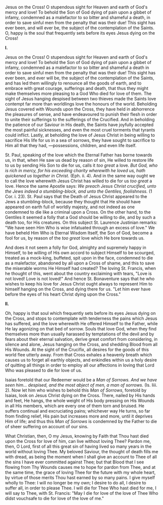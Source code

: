 
Jesus on the Cross! O stupendous sight for Heaven and earth of God\'s mercy and love! To behold the Son of God dying of pain upon a gibbet of infamy, condemned as a malefactor to so bitter and shameful a death, in order to save sinful men from the penalty that was their due! This sight has ever been, and will ever be, the subject of the contemplation of the Saints. O, happy is the soul that frequently sets before its eyes Jesus dying on the Cross!

**I\.**

Jesus on the Cross! O stupendous sight for Heaven and earth of God\'s mercy and love! To behold the Son of God dying of pain upon a gibbet of infamy, condemned as a malefactor to so bitter and shameful a death in order to save sinful men from the penalty that was their due! This sight has ever been, and ever will be, the subject of the contemplation of the Saints, and has led them willingly to renounce all the goods of earth, and to embrace with great courage, sufferings and death, that thus they might make themselves more pleasing to a God Who died for love of them. The sight of Jesus hanging despised between two thieves made the Saints love contempt far more than worldlings love the honours of the world. Beholding Jesus covered with Wounds upon the Cross, they have held in abhorrence the pleasures of sense, and have endeavoured to punish their flesh in order to unite their sufferings to the sufferings of the Crucified. And in beholding the patience of our Saviour in His death, the Saints have joyfully accepted the most painful sicknesses, and even the most cruel torments that tyrants could inflict. Lastly, at beholding the love of Jesus Christ in being willing to sacrifice His life for us in a sea of sorrows, they have sought to sacrifice to Him all that they had, —possessions, children, and even life itself.

St. Paul, speaking of the love which the Eternal Father has borne towards us, in that, when He saw us dead by reason of sin, He willed to restore life to us by sending His Son to die for us, calls it *too great* a love. *But God, who is rich in mercy, for his exceeding charity wherewith he loved us, hath quickened us together in Christ.* (Eph. ii. 4). And in the same way ought we to call the love wherewith Jesus Christ has willed to die for us *too great* a love. Hence the same Apostle says: *We preach Jesus Christ crucified, unto the Jews indeed a stumbling-block, and unto the Gentiles, foolishness.* (1 Cor. i. 23). St. Paul says that the Death of Jesus Christ appeared to the Jews a stumbling-block, because they thought that He should have appeared on earth full of worldly majesty, and not indeed as one condemned to die like a criminal upon a Cross. On the other hand, to the Gentiles it seemed a folly that a God should be willing to die, and by such a death too, for His creatures. On this subject St. Laurence Justinian remarks: \"We have seen Him Who is wise infatuated through an excess of love.\" We have beheld Him Who is Eternal Wisdom Itself, the Son of God, become a fool for us, by reason of the *too great* love which He bore towards us.

And does it not seem a folly for God, almighty and supremely happy in Himself, to be willing of His own accord to subject Himself to be scourged, treated as a mock-king, buffeted, spit upon in the face, condemned to die as a malefactor, abandoned by all upon a Cross of shame, and this to save the miserable worms He Himself had created? The loving St. Francis, when he thought of this, went about the country exclaiming with tears, \"Love is not loved! Love is not loved!\" And hence St. Bonaventure says that he who wishes to keep his love for Jesus Christ ought always to represent Him to himself hanging on the Cross, and dying there for us. \"Let him ever have before the eyes of his heart Christ dying upon the Cross.\"

**II\.**

Oh, happy is that soul which frequently sets before its eyes Jesus dying on the Cross, and stops to contemplate with tenderness the pains which Jesus has suffered, and the love wherewith He offered Himself to the Father, while He lay agonizing on that bed of sorrow. Souls that love God, when they find themselves more than usually harassed by temptations of the devil and by fears about their eternal salvation, derive great comfort from considering, in silence and alone, Jesus hanging on the Cross, and shedding Blood from all His Wounds. At the sight of the Crucifix, all desires for the goods of this world flee utterly away. From that Cross exhales a heavenly breath which causes us to forget all earthly objects, and enkindles within us a holy desire of quitting all things in order to employ all our affections in loving that Lord Who was pleased to die for love of us.

Isaias foretold that our Redeemer would be a *Man of Sorrows. And we have seen him... despised, and the most abject of men, a man of sorrows.* (Is. liii. 2). Now let him who wishes to behold this *Man of Sorrows*, foretold by Isaias, look on Jesus Christ dying on the Cross. There, nailed by His hands and feet, He hangs, the whole weight of His body pressing on His Wounds in all His members, which are every one of them torn and bruised. He suffers continual and excruciating pains; whichever way He turns, so far from finding relief, His pain but increases more and more, until it deprives Him of life; and thus this *Man of Sorrows* is condemned by the Father to die of sheer suffering on account of our sins.

What Christian, then, O my Jesus, knowing by Faith that Thou hast died upon the Cross for love of him, can live without loving Thee? Pardon me, then, O Lord, first of all this great sin of having lived so many years in the world without loving Thee. My beloved Saviour, the thought of death fills me with dread, as being the moment when I shall give an account to Thee of all the sins I have ever committed against Thee; but that Blood that I see flowing from Thy Wounds causes me to hope for pardon from Thee, and at the same time, the grace of loving Thee for the future with my whole heart, by virtue of those merits Thou hast earned by so many pains. I give myself wholly to Thee: I will no longer be my own; I desire to do all, I desire to suffer all, in order to please Thee. I will die for Thee Who hast died for me, I will say to Thee, with St. Francis: \"May I die for love of the love of Thee Who didst vouchsafe to die for love of the love of me.\"

